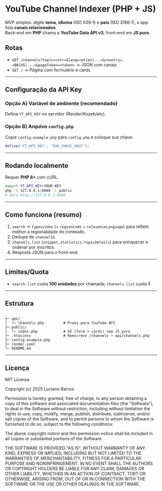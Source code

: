 # YouTube Channel Indexer (PHP + JS)

MVP simples: digite **tema**, **idioma** (ISO 639‑1) e **país** (ISO 3166‑1), o app lista **canais relacionados**.  
Back-end em **PHP** chama a **YouTube Data API v3**; front-end em **JS puro**.

## Rotas
- `GET /channels?topic=<str>&lang=<pt|en|...>&country=<BR|US|...>&pageToken=<token>` → JSON com canais
- `GET /` → Página com formulário e cards

---

## Configuração da API Key
### Opção A) Variável de ambiente (recomendado)
Defina `YT_API_KEY` no servidor (Render/Koyeb/etc).

### Opção B) Arquivo `config.php`
Copie `config.example.php` para `config.php` e coloque sua chave:
```php
define('YT_API_KEY', 'SUA_CHAVE_AQUI');
```

---

## Rodando localmente
Requer **PHP 8+** com cURL.
```bash
export YT_API_KEY=YOUR_KEY
php -S 127.0.0.1:8080 -t public
# abra http://127.0.0.1:8080
```

---

## Como funciona (resumo)
1. `search` → `type=video` (+ `regionCode` + `relevanceLanguage`) para refletir melhor a regionalidade do conteúdo.  
2. Dedupe de `channelId`.  
3. `channels.list` (`snippet,statistics,topicDetails`) para enriquecer e ordenar por inscritos.  
4. Resposta JSON para o front-end.

---

## Limites/Quota
- `search.list` custa **100 unidades** por chamada; `channels.list` custa **1**.  

---

## Estrutura
```
.
├─ api/
│  └─ channels.php         # Proxy para YouTube API
├─ public/
│  └─ index.php            # UI (form + cards) com JS puro
├─ .htaccess               # Reescreve /channels → api/channels.php
├─ config.example.php
├─ render.yaml
└─ README.md
```

---

## Licença

MIT License

Copyright (c) 2025 Luciano Barros

Permission is hereby granted, free of charge, to any person obtaining a copy
of this software and associated documentation files (the "Software"), to deal
in the Software without restriction, including without limitation the rights
to use, copy, modify, merge, publish, distribute, sublicense, and/or sell
copies of the Software, and to permit persons to whom the Software is
furnished to do so, subject to the following conditions:

The above copyright notice and this permission notice shall be included in all
copies or substantial portions of the Software.

THE SOFTWARE IS PROVIDED "AS IS", WITHOUT WARRANTY OF ANY KIND, EXPRESS OR
IMPLIED, INCLUDING BUT NOT LIMITED TO THE WARRANTIES OF MERCHANTABILITY,
FITNESS FOR A PARTICULAR PURPOSE AND NONINFRINGEMENT. IN NO EVENT SHALL THE
AUTHORS OR COPYRIGHT HOLDERS BE LIABLE FOR ANY CLAIM, DAMAGES OR OTHER
LIABILITY, WHETHER IN AN ACTION OF CONTRACT, TORT OR OTHERWISE, ARISING FROM,
OUT OF OR IN CONNECTION WITH THE SOFTWARE OR THE USE OR OTHER DEALINGS IN THE
SOFTWARE.
